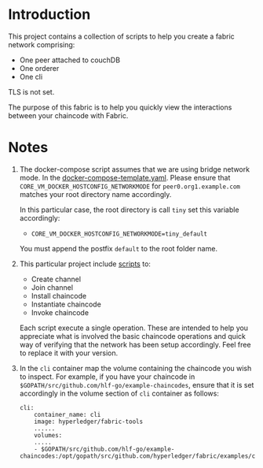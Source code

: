 # Introduction

This project contains a collection of scripts to help you create a fabric network comprising:

* One peer attached to couchDB
* One orderer
* One cli

TLS is not set.

The purpose of this fabric is to help you quickly view the interactions between your chaincode with Fabric.

# Notes

1. The docker-compose script assumes that we are using bridge network mode. In the [docker-compose-template.yaml](./docker-compose-template.yaml). Please ensure that `CORE_VM_DOCKER_HOSTCONFIG_NETWORKMODE` for `peer0.org1.example.com` matches your root directory name accordingly.

    In this particular case, the root directory is call `tiny` set this variable accordingly:

    - `CORE_VM_DOCKER_HOSTCONFIG_NETWORKMODE=tiny_default`

    You must append the postfix `default` to the root folder name.

1. This particular project include [scripts](./scripts) to:

    * Create channel
    * Join channel
    * Install chaincode
    * Instantiate chaincode
    * Invoke chaincode

    Each script execute a single operation. These are intended to help you appreciate what is involved the basic chaincode operations and quick way of verifying that the network has been setup accordingly. Feel free to replace it with your version.

1. In the `cli` container map the volume containing the chaincode you wish to inspect. For example, if you have your chaincode in `$GOPATH/src/github.com/hlf-go/example-chaincodes`, ensure that it is set accordingly in the volume section of `cli` container as follows:

    ```
    cli:
        container_name: cli
        image: hyperledger/fabric-tools
        ......
        volumes:
        .....
        - $GOPATH/src/github.com/hlf-go/example-chaincodes:/opt/gopath/src/github.com/hyperledger/fabric/examples/chaincode/go
    ```